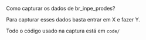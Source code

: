 Como capturar os dados de br_inpe_prodes?

Para capturar esses dados basta entrar em X e fazer Y.

Todo o código usado na captura está em `code/`
